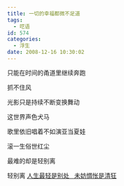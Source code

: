 ```yaml
---
title: 一切的幸福都微不足道
tags:
  - 呓语
id: 574
categories:
  - 浮生
date: 2008-12-16 10:30:02
---
```


只能在时间的甬道里继续奔跑

抓不住风

光影只是持续不断变换舞动

这世界声色犬马

歌里依旧唱着不如演亚当夏娃

滚一生俗世红尘

最难的却是轻别离

轻别离
[人生最轻是别处&nbsp;&nbsp; 未妨惆怅是清狂](http://xiaoyuxianxian.ycool.com/post.2195544.html)